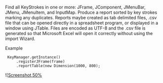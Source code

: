 Find all KeyStrokes in one or more: JFrame, JComponent, JMenuBar, JMenu, JMenuItem, and
InputMap. Produce a report sorted by key strokes marking any duplicates. Reports maybe created as tab delimited files, .csv file that can be opened directly in a spreadsheet program, or displayed in a window using JTable. Files are encoded as UTF-8 and the .csv file is generated so that Microsoft Excel will open it correctly without using the import Wizard.

Example

     KeyManager.getInstance()
         .registerJFrame(frame)
         .reportTable(new Dimension(1000, 800);

![[Screenshot,50%](doc-files/KeyReporter.jpg)
